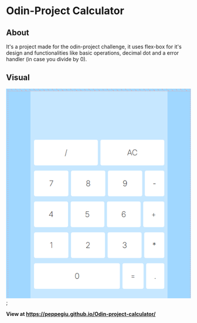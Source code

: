 # Odin-Project Calculator

## About

It's a project made for the odin-project challenge, it uses flex-box for it's design and functionalities like basic operations, decimal dot and a error handler (in case you divide by 0).

## Visual

![alt text](./images/image.png);

**View at https://peppegiu.github.io/Odin-project-calculator/**
